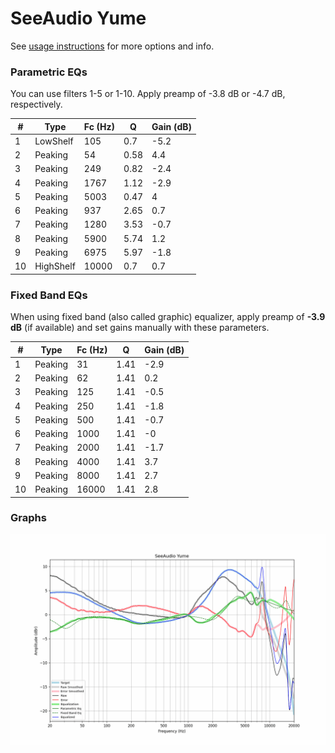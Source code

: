 # SeeAudio Yume
See [usage instructions](https://github.com/jaakkopasanen/AutoEq#usage) for more options and info.

### Parametric EQs
You can use filters 1-5 or 1-10. Apply preamp of -3.8 dB or -4.7 dB, respectively.

|   # | Type      |   Fc (Hz) |    Q |   Gain (dB) |
|-----|-----------|-----------|------|-------------|
|   1 | LowShelf  |       105 | 0.7  |        -5.2 |
|   2 | Peaking   |        54 | 0.58 |         4.4 |
|   3 | Peaking   |       249 | 0.82 |        -2.4 |
|   4 | Peaking   |      1767 | 1.12 |        -2.9 |
|   5 | Peaking   |      5003 | 0.47 |         4   |
|   6 | Peaking   |       937 | 2.65 |         0.7 |
|   7 | Peaking   |      1280 | 3.53 |        -0.7 |
|   8 | Peaking   |      5900 | 5.74 |         1.2 |
|   9 | Peaking   |      6975 | 5.97 |        -1.8 |
|  10 | HighShelf |     10000 | 0.7  |         0.7 |

### Fixed Band EQs
When using fixed band (also called graphic) equalizer, apply preamp of **-3.9 dB** (if available) and set gains manually with these parameters.

|   # | Type    |   Fc (Hz) |    Q |   Gain (dB) |
|-----|---------|-----------|------|-------------|
|   1 | Peaking |        31 | 1.41 |        -2.9 |
|   2 | Peaking |        62 | 1.41 |         0.2 |
|   3 | Peaking |       125 | 1.41 |        -0.5 |
|   4 | Peaking |       250 | 1.41 |        -1.8 |
|   5 | Peaking |       500 | 1.41 |        -0.7 |
|   6 | Peaking |      1000 | 1.41 |        -0   |
|   7 | Peaking |      2000 | 1.41 |        -1.7 |
|   8 | Peaking |      4000 | 1.41 |         3.7 |
|   9 | Peaking |      8000 | 1.41 |         2.7 |
|  10 | Peaking |     16000 | 1.41 |         2.8 |

### Graphs
![](./SeeAudio%20Yume.png)
